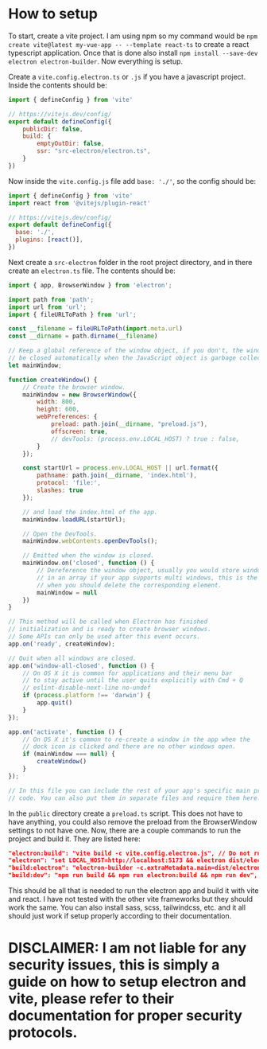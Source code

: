# How to setup
To start, create a vite project. I am using npm so my command would be ```npm create vite@latest my-vue-app -- --template react-ts``` to create a react typescript application. Once that is done also install ```npm install --save-dev electron electron-builder```. Now everything is setup.

Create a ```vite.config.electron.ts``` or ```.js``` if you have a javascript project. Inside the contents should be:
```javascript
import { defineConfig } from 'vite'

// https://vitejs.dev/config/
export default defineConfig({
    publicDir: false,
    build: {
        emptyOutDir: false,
        ssr: "src-electron/electron.ts",
    }
})
```

Now inside the ```vite.config.js``` file add ```base: './'```, so the config should be:
```javascript
import { defineConfig } from 'vite'
import react from '@vitejs/plugin-react'

// https://vitejs.dev/config/
export default defineConfig({
  base: './',
  plugins: [react()],
})
```

Next create a ```src-electron``` folder in the root project directory, and in there create an ```electron.ts``` file. The contents should be:
```javascript
import { app, BrowserWindow } from 'electron';

import path from 'path';
import url from 'url';
import { fileURLToPath } from 'url';

const __filename = fileURLToPath(import.meta.url)
const __dirname = path.dirname(__filename)

// Keep a global reference of the window object, if you don't, the window will
// be closed automatically when the JavaScript object is garbage collected.
let mainWindow;

function createWindow() {
    // Create the browser window.
    mainWindow = new BrowserWindow({ 
        width: 800, 
        height: 600,
        webPreferences: {
            preload: path.join(__dirname, "preload.js"),
            offscreen: true,
            // devTools: (process.env.LOCAL_HOST) ? true : false,
        }
    });

    const startUrl = process.env.LOCAL_HOST || url.format({
        pathname: path.join(__dirname, 'index.html'),
        protocol: 'file:',
        slashes: true
    });

    // and load the index.html of the app.
    mainWindow.loadURL(startUrl);

    // Open the DevTools.
    mainWindow.webContents.openDevTools();

    // Emitted when the window is closed.
    mainWindow.on('closed', function () {
        // Dereference the window object, usually you would store windows
        // in an array if your app supports multi windows, this is the time
        // when you should delete the corresponding element.
        mainWindow = null
    })
}

// This method will be called when Electron has finished
// initialization and is ready to create browser windows.
// Some APIs can only be used after this event occurs.
app.on('ready', createWindow);

// Quit when all windows are closed.
app.on('window-all-closed', function () {
    // On OS X it is common for applications and their menu bar
    // to stay active until the user quits explicitly with Cmd + Q
    // eslint-disable-next-line no-undef
    if (process.platform !== 'darwin') {
        app.quit()
    }
});

app.on('activate', function () {
    // On OS X it's common to re-create a window in the app when the
    // dock icon is clicked and there are no other windows open.
    if (mainWindow === null) {
        createWindow()
    }
});

// In this file you can include the rest of your app's specific main process
// code. You can also put them in separate files and require them here.
```

In the ```public``` directory create a ```preload.ts``` script. This does not have to have anything, you could also remove the preload from the BrowserWindow settings to not have one. Now, there are a couple commands to run the project and build it. They are listed here:
```json
"electron:build": "vite build -c vite.config.electron.js", // Do not run directly
"electron": "set LOCAL_HOST=http://localhost:5173 && electron dist/electron.js", // Run after npm run build:dev
"build:electron": "electron-builder -c.extraMetadata.main=dist/electron.js", // Packages the application, must have the flag pointing to the main file.
"build:dev": "npm run build && npm run electron:build && npm run dev", // Run this to recompile the app and build it, then run npm run electron to get the electron window.
```

This should be all that is needed to run the electron app and build it with vite and react. I have not tested with the other vite frameworks but they should work the same. You can also install sass, scss, tailwindcss, etc. and it all should just work if setup properly according to their documentation.

# DISCLAIMER: I am not liable for any security issues, this is simply a guide on how to setup electron and vite, please refer to their documentation for proper security protocols.